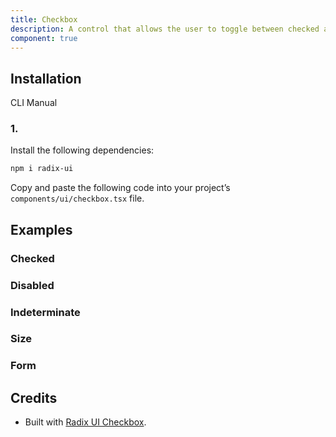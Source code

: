 ```yaml
---
title: Checkbox
description: A control that allows the user to toggle between checked and not checked.
component: true
---
```


## Installation

CLI
Manual

### 1.

Install the following dependencies:

```bash
npm i radix-ui
```

Copy and paste the following code into your project’s `components/ui/checkbox.tsx` file.

## Examples

### Checked

### Disabled

### Indeterminate

### Size

### Form

## Credits

- Built with [Radix UI Checkbox](https://www.radix-ui.com/primitives/docs/components/checkbox).
